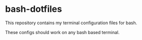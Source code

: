 # bash-dotfiles
This repository contains my terminal configuration files for bash.

These configs should work on any bash based terminal.
